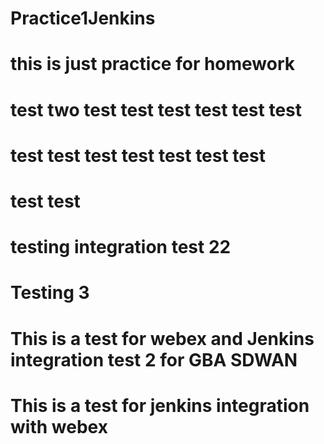 # Practice1Jenkins
# this is just practice for homework
# test two test test test test test test
# test test test test test test test
# test test
# testing integration test 22
# Testing 3
# This is a test for webex and Jenkins integration test 2 for GBA SDWAN
# This is a test for jenkins integration with webex
